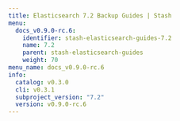 ```yaml
---
title: Elasticsearch 7.2 Backup Guides | Stash
menu:
  docs_v0.9.0-rc.6:
    identifier: stash-elasticsearch-guides-7.2
    name: 7.2
    parent: stash-elasticsearch-guides
    weight: 70
menu_name: docs_v0.9.0-rc.6
info:
  catalog: v0.3.0
  cli: v0.3.1
  subproject_version: "7.2"
  version: v0.9.0-rc.6
---
```


